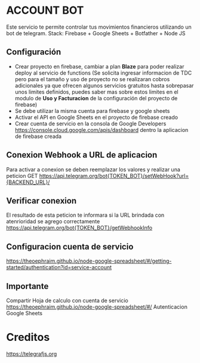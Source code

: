 # ACCOUNT BOT
Este servicio te permite controlar tus movimientos financieros utilizando un bot de telegram.
Stack: Firebase + Google Sheets + Botfather + Node JS

## Configuración
* Crear proyecto en firebase, cambiar a plan **Blaze** para poder realizar deploy al servicio de functions (Se solicita ingresar informacion de TDC pero para el tamaño y uso de proyecto no se realizaran cobros adicionales ya que ofrecen algunos servicios gratuitos hasta sobrepasar unos limites definidos, puedes saber mas sobre estos limites en el modulo de **Uso y Facturacion** de la configuración del proyecto de firebase)
* Se debe utilizar la misma cuenta para firebase y google sheets
* Activar el API en Google Sheets en el proyecto de firebase creado
* Crear cuenta de servicio en la consola de Google Developers https://console.cloud.google.com/apis/dashboard dentro la aplicacion de firebase creada

## Conexion Webhook a URL de aplicacion
Para activar a conexion se deben reemplazar los valores y realizar una peticion GET
https://api.telegram.org/bot{TOKEN_BOT}/setWebHook?url={BACKEND_URL}/

## Verificar conexion
El resultado de esta peticion te informara si la URL brindada con atenrioridad se agrego correctamente
https://api.telegram.org/bot{TOKEN_BOT}/getWebhookInfo

## Configuracion cuenta de servicio
https://theoephraim.github.io/node-google-spreadsheet/#/getting-started/authentication?id=service-account

## Importante
Compartir Hoja de calculo con cuenta de servicio
https://theoephraim.github.io/node-google-spreadsheet/#/
Autenticacion Google Sheets

# Creditos
https://telegrafjs.org


